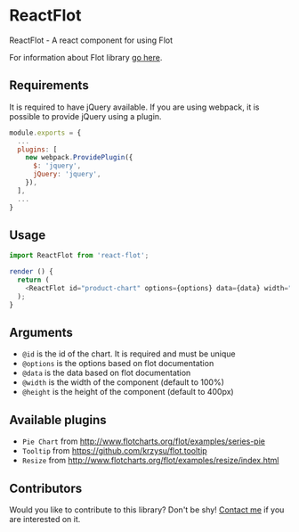 # ReactFlot
ReactFlot - A react component for using Flot

For information about Flot library [go here](http://www.flotcharts.org/).

## Requirements
It is required to have jQuery available. If you are using webpack, it is possible to provide jQuery using a plugin.

```javascript
module.exports = {
  ...
  plugins: [
    new webpack.ProvidePlugin({
      $: 'jquery',
      jQuery: 'jquery',
    }),
  ],
  ...
}
```

## Usage
```javascript
import ReactFlot from 'react-flot';

render () {
  return (
    <ReactFlot id="product-chart" options={options} data={data} width="50%" height="100px" />
  );
}

```

## Arguments
* `@id` is the id of the chart. It is required and must be unique
* `@options` is the options based on flot documentation
* `@data` is the data based on flot documentation
* `@width` is the width of the component (default to 100%)
* `@height` is the height of the component (default to 400px)

## Available plugins
* `Pie Chart` from http://www.flotcharts.org/flot/examples/series-pie
* `Tooltip` from https://github.com/krzysu/flot.tooltip
* `Resize` from http://www.flotcharts.org/flot/examples/resize/index.html

## Contributors
Would you like to contribute to this library? Don't be shy! [Contact me](mailto:rodrigowirth90@gmail.com) if you are interested on it.
